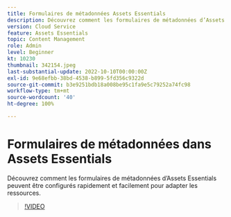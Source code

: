```yaml
---
title: Formulaires de métadonnées Assets Essentials
description: Découvrez comment les formulaires de métadonnées d’Assets Essentials peuvent être configurés rapidement et facilement pour adapter les métadonnées des ressources.
version: Cloud Service
feature: Assets Essentials
topic: Content Management
role: Admin
level: Beginner
kt: 10230
thumbnail: 342154.jpeg
last-substantial-update: 2022-10-10T00:00:00Z
exl-id: 9e68efbb-38bd-4538-b899-5fd356c9322d
source-git-commit: b3e9251bdb18a008be95c1fa9e5c79252a74fc98
workflow-type: tm+mt
source-wordcount: '40'
ht-degree: 100%

---
```


# Formulaires de métadonnées dans Assets Essentials

Découvrez comment les formulaires de métadonnées d’Assets Essentials peuvent être configurés rapidement et facilement pour adapter les ressources.

>[!VIDEO](https://video.tv.adobe.com/v/342154?quality=12&learn=on)
